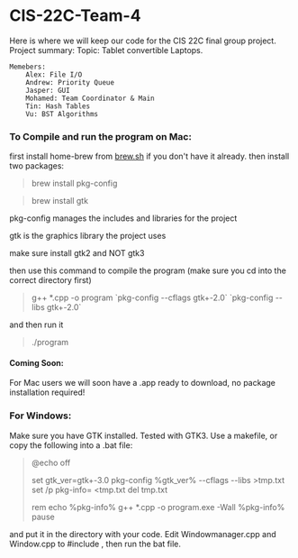 # CIS-22C-Team-4
Here is where we will keep our code for the CIS 22C final group project. 
Project summary:
	Topic: Tablet convertible Laptops.
  
	Memebers: 
		Alex: File I/O 
		Andrew: Priority Queue
		Jasper: GUI
		Mohamed: Team Coordinator & Main
		Tin: Hash Tables
		Vu: BST Algorithms

### To Compile and run the program on Mac:

first install home-brew from [brew.sh](https://brew.sh) if you don't have it already.
then install two packages:
>brew install pkg-config

>brew install gtk


pkg-config manages the includes and libraries for the project

gtk is the graphics library the project uses

make sure install gtk2 and NOT gtk3

then use this command to compile the program (make sure you cd into the correct directory first)
>g++ \*.cpp -o program \`pkg-config --cflags gtk+-2.0\` \`pkg-config --libs gtk+-2.0\`

and then run it
>./program

#### Coming Soon:
For Mac users we will soon have a .app ready to download, no package installation required!

### For Windows:
Make sure you have GTK installed. Tested with GTK3.
Use a makefile, or copy the following into a .bat file:
> @echo off
> 
> set gtk_ver=gtk+-3.0
> pkg-config %gtk_ver% --cflags --libs >tmp.txt
> set /p pkg-info= <tmp.txt
> del tmp.txt
>  
> rem echo %pkg-info%
> g++ *.cpp -o program.exe -Wall %pkg-info%
> pause

and put it in the directory with your code. Edit Windowmanager.cpp and Window.cpp to #include <algorithm>, then run the bat file.
